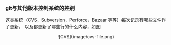 ### git与其他版本控制系统的差别

这类系统（CVS，Subversion，Perforce，Bazaar 等等）每次记录有哪些文件作了更新，
以及都更新了哪些行的什么内容，如图
<div align=center><src="./image/cvs-file.png"/></div>

<div align=center>
![CVS](image/cvs-file.png)
</div>
